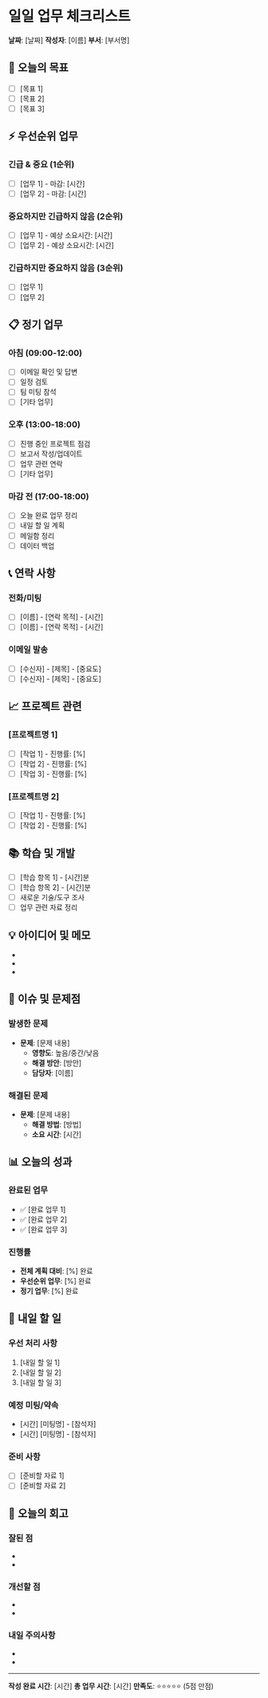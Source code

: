 # 일일 업무 체크리스트

**날짜**: [날짜]
**작성자**: [이름]
**부서**: [부서명]

## 🌅 오늘의 목표
- [ ] [목표 1]
- [ ] [목표 2]  
- [ ] [목표 3]

## ⚡ 우선순위 업무
### 긴급 & 중요 (1순위)
- [ ] [업무 1] - 마감: [시간]
- [ ] [업무 2] - 마감: [시간]

### 중요하지만 긴급하지 않음 (2순위)
- [ ] [업무 1] - 예상 소요시간: [시간]
- [ ] [업무 2] - 예상 소요시간: [시간]

### 긴급하지만 중요하지 않음 (3순위)
- [ ] [업무 1]
- [ ] [업무 2]

## 📋 정기 업무
### 아침 (09:00-12:00)
- [ ] 이메일 확인 및 답변
- [ ] 일정 검토
- [ ] 팀 미팅 참석
- [ ] [기타 업무]

### 오후 (13:00-18:00)
- [ ] 진행 중인 프로젝트 점검
- [ ] 보고서 작성/업데이트
- [ ] 업무 관련 연락
- [ ] [기타 업무]

### 마감 전 (17:00-18:00)
- [ ] 오늘 완료 업무 정리
- [ ] 내일 할 일 계획
- [ ] 메일함 정리
- [ ] 데이터 백업

## 📞 연락 사항
### 전화/미팅
- [ ] [이름] - [연락 목적] - [시간]
- [ ] [이름] - [연락 목적] - [시간]

### 이메일 발송
- [ ] [수신자] - [제목] - [중요도]
- [ ] [수신자] - [제목] - [중요도]

## 📈 프로젝트 관련
### [프로젝트명 1]
- [ ] [작업 1] - 진행률: [%]
- [ ] [작업 2] - 진행률: [%]
- [ ] [작업 3] - 진행률: [%]

### [프로젝트명 2]  
- [ ] [작업 1] - 진행률: [%]
- [ ] [작업 2] - 진행률: [%]

## 📚 학습 및 개발
- [ ] [학습 항목 1] - [시간]분
- [ ] [학습 항목 2] - [시간]분
- [ ] 새로운 기술/도구 조사
- [ ] 업무 관련 자료 정리

## 💡 아이디어 및 메모
- 
- 
- 

## 🚨 이슈 및 문제점
### 발생한 문제
- **문제**: [문제 내용]
  - **영향도**: 높음/중간/낮음
  - **해결 방안**: [방안]
  - **담당자**: [이름]

### 해결된 문제
- **문제**: [문제 내용]
  - **해결 방법**: [방법]
  - **소요 시간**: [시간]

## 📊 오늘의 성과
### 완료된 업무
- ✅ [완료 업무 1]
- ✅ [완료 업무 2]
- ✅ [완료 업무 3]

### 진행률
- **전체 계획 대비**: [%] 완료
- **우선순위 업무**: [%] 완료
- **정기 업무**: [%] 완료

## 📅 내일 할 일
### 우선 처리 사항
1. [내일 할 일 1]
2. [내일 할 일 2]
3. [내일 할 일 3]

### 예정 미팅/약속
- [시간] [미팅명] - [참석자]
- [시간] [미팅명] - [참석자]

### 준비 사항
- [ ] [준비할 자료 1]
- [ ] [준비할 자료 2]

## 💭 오늘의 회고
### 잘된 점
- 
- 

### 개선할 점
- 
- 

### 내일 주의사항
- 
- 

---
**작성 완료 시간**: [시간]
**총 업무 시간**: [시간]
**만족도**: ⭐⭐⭐⭐⭐ (5점 만점)